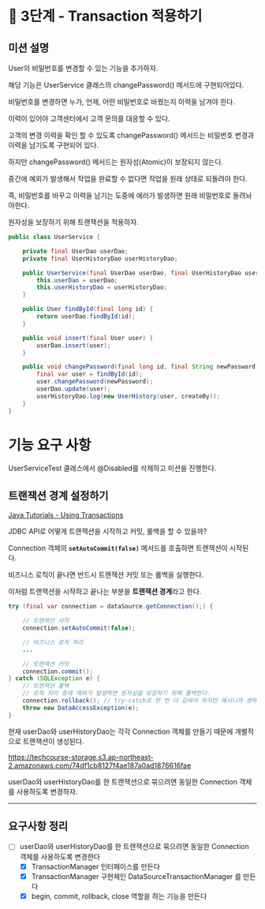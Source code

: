 # 🚀 3단계 - Transaction 적용하기

## **미션 설명**

User의 비밀번호를 변경할 수 있는 기능을 추가하자.

해당 기능은 UserService 클래스의 changePassword() 메서드에 구현되어있다.

비밀번호를 변경하면 누가, 언제, 어떤 비밀번호로 바꿨는지 이력을 남겨야 한다.

이력이 있어야 고객센터에서 고객 문의를 대응할 수 있다.

고객의 변경 이력을 확인 할 수 있도록 changePassword() 메서드는 비밀번호 변경과 이력을 남기도록 구현되어 있다.

하지만 changePassword() 메서드는 원자성(Atomic)이 보장되지 않는다.

중간에 예외가 발생해서 작업을 완료할 수 없다면 작업을 원래 상태로 되돌려야 한다.

즉, 비밀번호를 바꾸고 이력을 남기는 도중에 에러가 발생하면 원래 비밀번호로 돌려놔야한다.

원자성을 보장하기 위해 트랜잭션을 적용하자.

```java
public class UserService {

    private final UserDao userDao;
    private final UserHistoryDao userHistoryDao;

    public UserService(final UserDao userDao, final UserHistoryDao userHistoryDao) {
        this.userDao = userDao;
        this.userHistoryDao = userHistoryDao;
    }

    public User findById(final long id) {
        return userDao.findById(id);
    }

    public void insert(final User user) {
        userDao.insert(user);
    }

    public void changePassword(final long id, final String newPassword, final String createBy) {
        final var user = findById(id);
        user.changePassword(newPassword);
        userDao.update(user);
        userHistoryDao.log(new UserHistory(user, createBy));
    }
}

```

# **기능 요구 사항**

UserServiceTest 클래스에서 @Disabled를 삭제하고 미션을 진행한다.

## **트랜잭션 경계 설정하기**

[Java Tutorials - Using Transactions](https://docs.oracle.com/javase/tutorial/jdbc/basics/transactions.html)

JDBC API로 어떻게 트랜잭션을 시작하고 커밋, 롤백을 할 수 있을까?

Connection 객체의 **`setAutoCommit(false)`** 메서드를 호출하면 트랜잭션이 시작된다.

비즈니스 로직이 끝나면 반드시 트랜잭션 커밋 또는 롤백을 실행한다.

이처럼 트랜잭션을 시작하고 끝나는 부분을 **트랜잭션 경계**라고 한다.

```java
try (final var connection = dataSource.getConnection();) {

    // 트랜잭션 시작
    connection.setAutoCommit(false);

    // 비즈니스 로직 처리
    ...

    // 트랜잭션 커밋
    connection.commit();
} catch (SQLException e) {
    // 트랜잭션 롤백
    // 로직 처리 중에 예외가 발생하면 원자성을 보장하기 위해 롤백한다.
    connection.rollback(); // try-catch로 한 번 더 감싸야 하지만 예시니까 생략
    throw new DataAccessException(e);
}

```

현재 userDao와 userHistoryDao는 각각 Connection 객체를 만들기 때문에 개별적으로 트랜잭션이 생성된다.

https://techcourse-storage.s3.ap-northeast-2.amazonaws.com/74df1cb8127f4ae187a0ad1876616fae

userDao와 userHistoryDao를 한 트랜잭션으로 묶으려면 동일한 Connection 객체를 사용하도록 변경하자.

---
## 요구사항 정리

- [ ] userDao와 userHistoryDao를 한 트랜잭션으로 묶으려면 동일한 Connection 객체를 사용하도록 변경한다
    - [x] TransactionManager 인터페이스를 만든다
    - [x] TransactionManager 구현체인 DataSourceTransactionManager 를 만든다
    - [x] begin, commit, rollback, close 역할을 하는 기능을 만든다